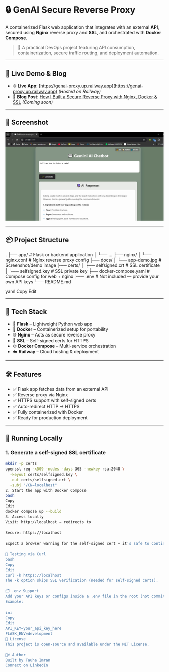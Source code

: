 # 🔒 GenAI Secure Reverse Proxy

A containerized Flask web application that integrates with an external **API**, secured using **Nginx** reverse proxy and **SSL**, and orchestrated with **Docker Compose**.

> 🧰 A practical DevOps project featuring API consumption, containerization, secure traffic routing, and deployment automation.

---

## 🚀 Live Demo & Blog

- 🌐 **Live App**: [https://genai-proxy.up.railway.app](https://genai-proxy.up.railway.app) *(Hosted on Railway)*
- 📝 **Blog Post**: [How I Built a Secure Reverse Proxy with Nginx, Docker & SSL](#) *(Coming soon)*

---

## 📸 Screenshot

<p align="center">
  <img src="docs/app-demo.jpg" alt="App Screenshot" width="700"/>
</p>

---

## 📦 Project Structure

.
├── app/ # Flask or backend application
│ └── ...
├── nginx/
│ └── nginx.conf # Nginx reverse proxy config
├── docs/
│ └── app-demo.jpg # Screenshot/demo image
├── certs/
│ ├── selfsigned.crt # SSL certificate
│ └── selfsigned.key # SSL private key
├── docker-compose.yaml # Compose config for web + nginx
├── .env # Not included — provide your own API keys
└── README.md

yaml
Copy
Edit

---

## 🔧 Tech Stack

- 🐍 **Flask** – Lightweight Python web app
- 🐳 **Docker** – Containerized setup for portability
- 🌐 **Nginx** – Acts as secure reverse proxy
- 🔐 **SSL** – Self-signed certs for HTTPS
- ⚙️ **Docker Compose** – Multi-service orchestration
- ☁️ **Railway** – Cloud hosting & deployment

---

## 🛠️ Features

- ✅ Flask app fetches data from an external API
- ✅ Reverse proxy via Nginx
- ✅ HTTPS support with self-signed certs
- ✅ Auto-redirect HTTP → HTTPS
- ✅ Fully containerized with Docker
- ✅ Ready for production deployment

---

## 🧪 Running Locally

### 1. Generate a self-signed SSL certificate

```bash
mkdir -p certs
openssl req -x509 -nodes -days 365 -newkey rsa:2048 \
  -keyout certs/selfsigned.key \
  -out certs/selfsigned.crt \
  -subj "/CN=localhost"
2. Start the app with Docker Compose
bash
Copy
Edit
docker compose up --build
3. Access locally
Visit: http://localhost → redirects to

Secure: https://localhost

Expect a browser warning for the self-signed cert — it's safe to continue.

🧪 Testing via Curl
bash
Copy
Edit
curl -k https://localhost
The -k option skips SSL verification (needed for self-signed certs).

🗂️ .env Support
Add your API keys or configs inside a .env file in the root (not committed).
Example:

ini
Copy
Edit
API_KEY=your_api_key_here
FLASK_ENV=development
📄 License
This project is open-source and available under the MIT License.

🙋‍♂️ Author
Built by Tauha Imran
Connect on LinkedIn